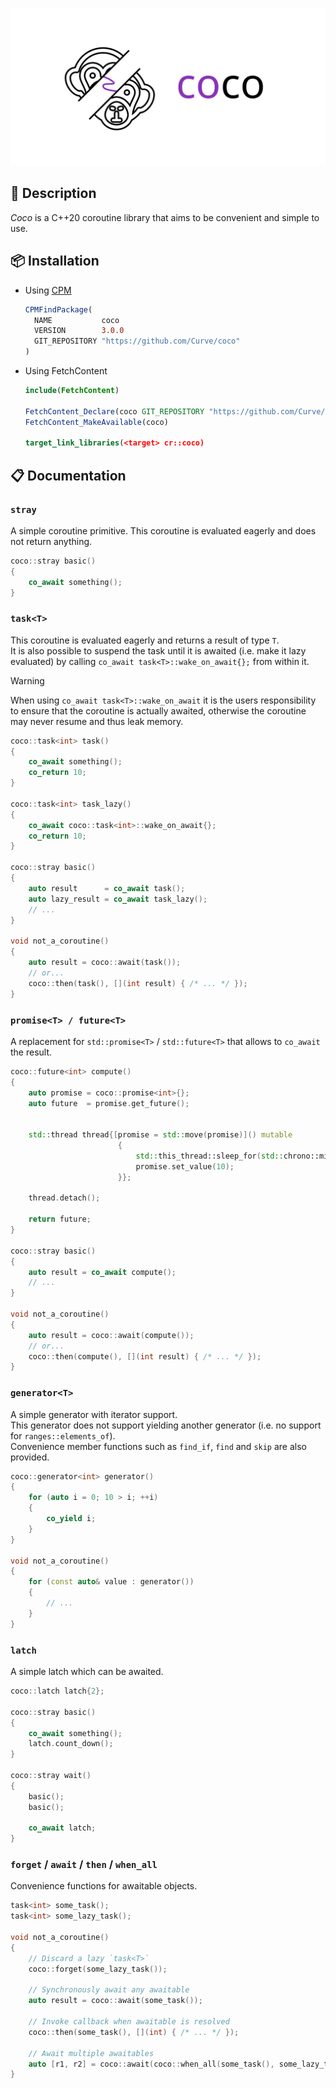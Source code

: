 <p align="center">
  <picture>
    <source media="(prefers-color-scheme: dark)" srcset="assets/logo-dark.svg">
    <img src="assets/logo-light.svg" width="600">
  </picture>
</p>

## 📃 Description

_Coco_ is a C++20 coroutine library that aims to be convenient and simple to use.  

## 📦 Installation

* Using [CPM](https://github.com/cpm-cmake/CPM.cmake)
  ```cmake
  CPMFindPackage(
    NAME           coco
    VERSION        3.0.0
    GIT_REPOSITORY "https://github.com/Curve/coco"
  )
  ```

* Using FetchContent
  ```cmake
  include(FetchContent)

  FetchContent_Declare(coco GIT_REPOSITORY "https://github.com/Curve/coco" GIT_TAG v3.0.0)
  FetchContent_MakeAvailable(coco)

  target_link_libraries(<target> cr::coco)
  ```

## 📋 Documentation

### `stray`

A simple coroutine primitive. This coroutine is evaluated eagerly and does not return anything.  

```cpp
coco::stray basic()
{
    co_await something();
}
```

### `task<T>`

This coroutine is evaluated eagerly and returns a result of type `T`.  
It is also possible to suspend the task until it is awaited (i.e. make it lazy evaluated) by calling `co_await task<T>::wake_on_await{};` from within it.

> [!WARNING]
> When using `co_await task<T>::wake_on_await` it is the users responsibility to ensure that the coroutine is actually awaited, otherwise the coroutine may never resume and thus leak memory.

```cpp
coco::task<int> task()
{
    co_await something();
    co_return 10;
}

coco::task<int> task_lazy()
{
    co_await coco::task<int>::wake_on_await{};
    co_return 10;
}

coco::stray basic()
{
    auto result      = co_await task();
    auto lazy_result = co_await task_lazy();
    // ...
}

void not_a_coroutine()
{
    auto result = coco::await(task());
    // or...
    coco::then(task(), [](int result) { /* ... */ });
}
```

### `promise<T> / future<T>`

A replacement for `std::promise<T>` / `std::future<T>` that allows to `co_await` the result.  

```cpp
coco::future<int> compute()
{
    auto promise = coco::promise<int>{};
    auto future  = promise.get_future();

 
    std::thread thread{[promise = std::move(promise)]() mutable
                        {
                            std::this_thread::sleep_for(std::chrono::milliseconds(500));
                            promise.set_value(10);
                        }};

    thread.detach();

    return future;
}

coco::stray basic()
{
    auto result = co_await compute();
    // ...
}

void not_a_coroutine()
{
    auto result = coco::await(compute());
    // or...
    coco::then(compute(), [](int result) { /* ... */ });
}
```

### `generator<T>`

A simple generator with iterator support.  
This generator does not support yielding another generator (i.e. no support for `ranges::elements_of`).  
Convenience member functions such as `find_if`, `find` and `skip` are also provided.

```cpp
coco::generator<int> generator()
{
    for (auto i = 0; 10 > i; ++i)
    {
        co_yield i;
    }
}

void not_a_coroutine()
{
    for (const auto& value : generator())
    {
        // ...
    }
}
```

### `latch`

A simple latch which can be awaited.

```cpp
coco::latch latch{2};

coco::stray basic()
{
    co_await something();
    latch.count_down();
}

coco::stray wait()
{
    basic();
    basic();
    
    co_await latch;    
}
```

### `forget` / `await` / `then` / `when_all`

Convenience functions for awaitable objects.

```cpp
task<int> some_task();
task<int> some_lazy_task();

void not_a_coroutine()
{
    // Discard a lazy `task<T>`
    coco::forget(some_lazy_task());
    
    // Synchronously await any awaitable
    auto result = coco::await(some_task());
    
    // Invoke callback when awaitable is resolved
    coco::then(some_task(), [](int) { /* ... */ });
    
    // Await multiple awaitables
    auto [r1, r2] = coco::await(coco::when_all(some_task(), some_lazy_task()));
}
```
